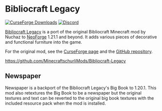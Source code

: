 # Bibliocraft Legacy

[![CurseForge Downloads](https://img.shields.io/curseforge/dt/1122260?logo=curseforge&label=CurseForge%20Downloads&color=orange)](https://www.curseforge.com/minecraft/mc-mods/bibliocraft-legacy/files)
[![Discord](https://img.shields.io/discord/358283695104458752?logo=discord&label=Discord&color=%235865F2)](https://discord.gg/GcFqXwX)

[Bibliocraft Legacy](https://www.curseforge.com/minecraft/mc-mods/bibliocraft-legacy) is a port of the original Bibliocraft Minecraft mod by Nuchaz to [NeoForge](https://neoforged.net) 1.21.1 and beyond. It adds various pieces of decorative and functional furniture into the game.

For the original mod, see the [CurseForge page](https://www.curseforge.com/minecraft/mc-mods/bibliocraft) and the [GitHub repository](https://github.com/Nuchaz/BiblioCraft-Source/tree/1.18.x).

https://github.com/MinecraftschurliMods/Bibliocraft-Legacy

## Newspaper 

Newspaper is a backport of the Bibliocraft Legacy's Big Book to 1.20.1. 
This mod also retextures the Big Book to be a newspaper 
but the original textures and text can be reverted to the original big book textures
with the included resource pack when the mod is installed.